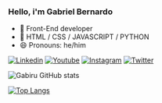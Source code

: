 ### Hello, i'm Gabriel Bernardo

- 🔭 Front-End developer
- 🌱 HTML / CSS / JAVASCRIPT / PYTHON
- 😄 Pronouns: he/him

[![Linkedin](https://img.shields.io/badge/LinkedIn-0077B5?style=for-the-badge&logo=linkedin&logoColor=white)](https://www.linkedin.com/in/gabriel-bernardo-dos-reis-84205822b/)
[![Youtube](https://img.shields.io/badge/YouTube-FF0000?style=for-the-badge&logo=youtube&logoColor=white)](https://www.youtube.com/channel/UCxiEetyrr8BQ-sX0W-6FiqA)
[![Instagram](https://img.shields.io/badge/Instagram-E4405F?style=for-the-badge&logo=instagram&logoColor=white)](https://www.instagram.com/gabriel.berreis/)
[![Twitter](https://img.shields.io/badge/Twitter-1DA1F2?style=for-the-badge&logo=twitter&logoColor=white)](`https://twitter.com/gabirubernardo/`)

![Gabiru GitHub stats](https://github-readme-stats.vercel.app/api?username=gabiruexe&show_icons=true&theme=chartreuse-dark)

[![Top Langs](https://github-readme-stats.vercel.app/api/top-langs/?username=gabiruexe&layout=compact&theme=chartreuse-dark)](https://github.com/anuraghazra/github-readme-stats)



